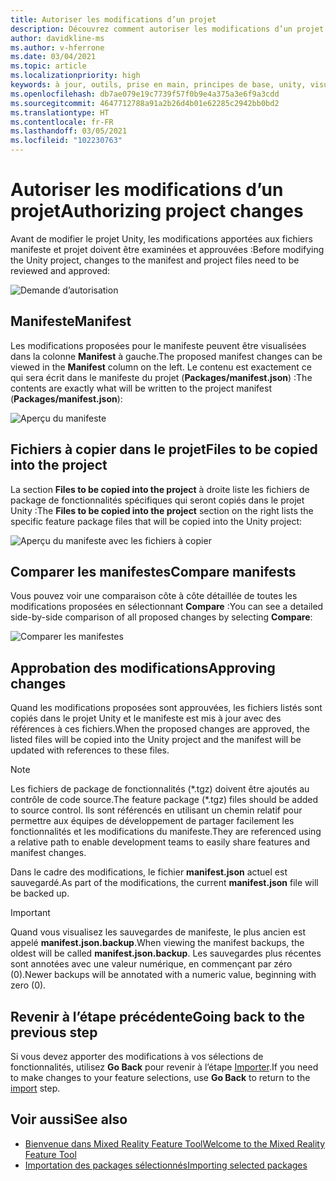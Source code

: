 ```yaml
---
title: Autoriser les modifications d’un projet
description: Découvrez comment autoriser les modifications d’un projet par Mixed Reality Feature Tool pour le développement HoloLens et VR.
author: davidkline-ms
ms.author: v-hferrone
ms.date: 03/04/2021
ms.topic: article
ms.localizationpriority: high
keywords: à jour, outils, prise en main, principes de base, unity, visual studio, toolkit, casque de réalité mixte, casque windows mixed reality, casque de réalité virtuelle, installation, Windows, HoloLens, émulateur, unreal, openxr
ms.openlocfilehash: db7ae079e19c7739f57f0b9e4a375a3e6f9a3cdd
ms.sourcegitcommit: 4647712788a91a2b26d4b01e62285c2942bb0bd2
ms.translationtype: HT
ms.contentlocale: fr-FR
ms.lasthandoff: 03/05/2021
ms.locfileid: "102230763"
---
```

# <a name="authorizing-project-changes"></a><span data-ttu-id="927ed-104">Autoriser les modifications d’un projet</span><span class="sxs-lookup"><span data-stu-id="927ed-104">Authorizing project changes</span></span>

<span data-ttu-id="927ed-105">Avant de modifier le projet Unity, les modifications apportées aux fichiers manifeste et projet doivent être examinées et approuvées :</span><span class="sxs-lookup"><span data-stu-id="927ed-105">Before modifying the Unity project, changes to the manifest and project files need to be reviewed and approved:</span></span>

![Demande d’autorisation](images/FeatureToolApprovalRequest.png)

## <a name="manifest"></a><span data-ttu-id="927ed-107">Manifeste</span><span class="sxs-lookup"><span data-stu-id="927ed-107">Manifest</span></span>

<span data-ttu-id="927ed-108">Les modifications proposées pour le manifeste peuvent être visualisées dans la colonne **Manifest** à gauche.</span><span class="sxs-lookup"><span data-stu-id="927ed-108">The proposed manifest changes can be viewed in the **Manifest** column on the left.</span></span> <span data-ttu-id="927ed-109">Le contenu est exactement ce qui sera écrit dans le manifeste du projet (**Packages/manifest.json**) :</span><span class="sxs-lookup"><span data-stu-id="927ed-109">The contents are exactly what will be written to the project manifest (**Packages/manifest.json**):</span></span>

![Aperçu du manifeste](images/ManifestPreview.png)

## <a name="files-to-be-copied-into-the-project"></a><span data-ttu-id="927ed-111">Fichiers à copier dans le projet</span><span class="sxs-lookup"><span data-stu-id="927ed-111">Files to be copied into the project</span></span>

<span data-ttu-id="927ed-112">La section **Files to be copied into the project** à droite liste les fichiers de package de fonctionnalités spécifiques qui seront copiés dans le projet Unity :</span><span class="sxs-lookup"><span data-stu-id="927ed-112">The **Files to be copied into the project** section on the right lists the specific feature package files that will be copied into the Unity project:</span></span>

![Aperçu du manifeste avec les fichiers à copier](images/FilesToCopy.png)

## <a name="compare-manifests"></a><span data-ttu-id="927ed-114">Comparer les manifestes</span><span class="sxs-lookup"><span data-stu-id="927ed-114">Compare manifests</span></span>

<span data-ttu-id="927ed-115">Vous pouvez voir une comparaison côte à côte détaillée de toutes les modifications proposées en sélectionnant **Compare** :</span><span class="sxs-lookup"><span data-stu-id="927ed-115">You can see a detailed side-by-side comparison of all proposed changes by selecting **Compare**:</span></span>

![Comparer les manifestes](images/FeatureToolCompareManifest.png)

## <a name="approving-changes"></a><span data-ttu-id="927ed-117">Approbation des modifications</span><span class="sxs-lookup"><span data-stu-id="927ed-117">Approving changes</span></span>

<span data-ttu-id="927ed-118">Quand les modifications proposées sont approuvées, les fichiers listés sont copiés dans le projet Unity et le manifeste est mis à jour avec des références à ces fichiers.</span><span class="sxs-lookup"><span data-stu-id="927ed-118">When the proposed changes are approved, the listed files will be copied into the Unity project and the manifest will be updated with references to these files.</span></span>

> [!NOTE]
> <span data-ttu-id="927ed-119">Les fichiers de package de fonctionnalités (\*.tgz) doivent être ajoutés au contrôle de code source.</span><span class="sxs-lookup"><span data-stu-id="927ed-119">The feature package (\*.tgz) files should be added to source control.</span></span> <span data-ttu-id="927ed-120">Ils sont référencés en utilisant un chemin relatif pour permettre aux équipes de développement de partager facilement les fonctionnalités et les modifications du manifeste.</span><span class="sxs-lookup"><span data-stu-id="927ed-120">They are referenced using a relative path to enable development teams to easily share features and manifest changes.</span></span>

 <span data-ttu-id="927ed-121">Dans le cadre des modifications, le fichier **manifest.json** actuel est sauvegardé.</span><span class="sxs-lookup"><span data-stu-id="927ed-121">As part of the modifications, the current **manifest.json** file will be backed up.</span></span>

> [!IMPORTANT]
> <span data-ttu-id="927ed-122">Quand vous visualisez les sauvegardes de manifeste, le plus ancien est appelé **manifest.json.backup**.</span><span class="sxs-lookup"><span data-stu-id="927ed-122">When viewing the manifest backups, the oldest will be called **manifest.json.backup**.</span></span> <span data-ttu-id="927ed-123">Les sauvegardes plus récentes sont annotées avec une valeur numérique, en commençant par zéro (0).</span><span class="sxs-lookup"><span data-stu-id="927ed-123">Newer backups will be annotated with a numeric value, beginning with zero (0).</span></span>

## <a name="going-back-to-the-previous-step"></a><span data-ttu-id="927ed-124">Revenir à l’étape précédente</span><span class="sxs-lookup"><span data-stu-id="927ed-124">Going back to the previous step</span></span>

<span data-ttu-id="927ed-125">Si vous devez apporter des modifications à vos sélections de fonctionnalités, utilisez **Go Back** pour revenir à l’étape [Importer](importing-features.md).</span><span class="sxs-lookup"><span data-stu-id="927ed-125">If you need to make changes to your feature selections, use **Go Back** to return to the [import](importing-features.md) step.</span></span>

## <a name="see-also"></a><span data-ttu-id="927ed-126">Voir aussi</span><span class="sxs-lookup"><span data-stu-id="927ed-126">See also</span></span>

- [<span data-ttu-id="927ed-127">Bienvenue dans Mixed Reality Feature Tool</span><span class="sxs-lookup"><span data-stu-id="927ed-127">Welcome to the Mixed Reality Feature Tool</span></span>](welcome-to-mr-feature-tool.md)
- [<span data-ttu-id="927ed-128">Importation des packages sélectionnés</span><span class="sxs-lookup"><span data-stu-id="927ed-128">Importing selected packages</span></span>](importing-features.md)
